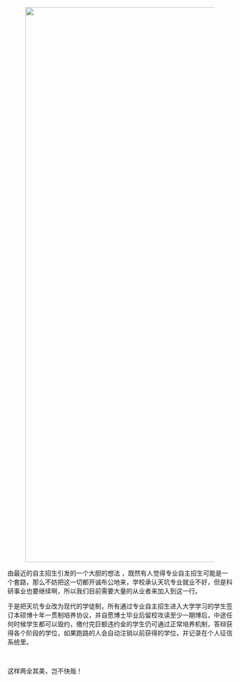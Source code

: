 <p></p><figure data-size="normal"><img src="https://pic3.zhimg.com/v2-5873a19bcf53d227e74162356f3d2986_b.jpg" data-rawwidth="1242" data-rawheight="2016" data-size="normal" class="origin_image zh-lightbox-thumb" width="1242" data-original="https://pic3.zhimg.com/v2-5873a19bcf53d227e74162356f3d2986_r.jpg"/></figure><p>由最近的自主招生引发的一个大胆的想法 ，既然有人觉得专业自主招生可能是一个套路，那么不妨把这一切都开诚布公地来，学校承认天坑专业就业不好，但是科研事业也要继续啊，所以我们目前需要大量的从业者来加入到这一行。</p><p>于是把天坑专业改为现代的学徒制，所有通过专业自主招生进入大学学习的学生签订本硕博十年一贯制培养协议，并自愿博士毕业后留校攻读至少一期博后，中途任何时候学生都可以毁约，缴付完巨额违约金的学生仍可通过正常培养机制，答辩获得各个阶段的学位，如果跑路的人会自动注销以前获得的学位，并记录在个人征信系统里。</p><p class="ztext-empty-paragraph"><br/></p><p>这样两全其美，岂不快哉！</p>